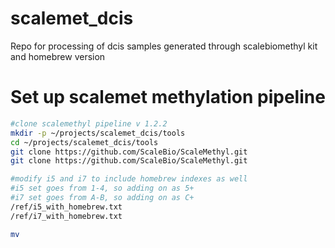 # scalemet_dcis
 Repo for processing of dcis samples generated through scalebiomethyl kit and homebrew version

# Set up scalemet methylation pipeline

```bash
#clone scalemethyl pipeline v 1.2.2
mkdir -p ~/projects/scalemet_dcis/tools
cd ~/projects/scalemet_dcis/tools
git clone https://github.com/ScaleBio/ScaleMethyl.git
git clone https://github.com/ScaleBio/ScaleMethyl.git

#modify i5 and i7 to include homebrew indexes as well
#i5 set goes from 1-4, so adding on as 5+
#i7 set goes from A-B, so adding on as C+
/ref/i5_with_homebrew.txt
/ref/i7_with_homebrew.txt

mv 
```